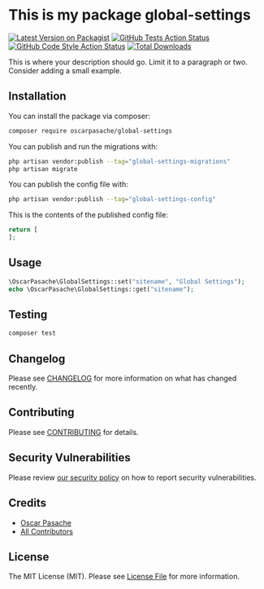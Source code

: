 # This is my package global-settings

[![Latest Version on Packagist](https://img.shields.io/packagist/v/oscarpasache/global-settings.svg?style=flat-square)](https://packagist.org/packages/oscarpasache/global-settings)
[![GitHub Tests Action Status](https://img.shields.io/github/actions/workflow/status/oscarpasache/global-settings/run-tests.yml?branch=main&label=tests&style=flat-square)](https://github.com/oscarpasache/global-settings/actions?query=workflow%3Arun-tests+branch%3Amain)
[![GitHub Code Style Action Status](https://img.shields.io/github/actions/workflow/status/oscarpasache/global-settings/fix-php-code-style-issues.yml?branch=main&label=code%20style&style=flat-square)](https://github.com/oscarpasache/global-settings/actions?query=workflow%3A"Fix+PHP+code+style+issues"+branch%3Amain)
[![Total Downloads](https://img.shields.io/packagist/dt/oscarpasache/global-settings.svg?style=flat-square)](https://packagist.org/packages/oscarpasache/global-settings)

This is where your description should go. Limit it to a paragraph or two. Consider adding a small example.

## Installation

You can install the package via composer:

```bash
composer require oscarpasache/global-settings
```

You can publish and run the migrations with:

```bash
php artisan vendor:publish --tag="global-settings-migrations"
php artisan migrate
```

You can publish the config file with:

```bash
php artisan vendor:publish --tag="global-settings-config"
```

This is the contents of the published config file:

```php
return [
];
```

## Usage

```php
\OscarPasache\GlobalSettings::set("sitename", "Global Settings");
echo \OscarPasache\GlobalSettings::get("sitename");
```

## Testing

```bash
composer test
```

## Changelog

Please see [CHANGELOG](CHANGELOG.md) for more information on what has changed recently.

## Contributing

Please see [CONTRIBUTING](CONTRIBUTING.md) for details.

## Security Vulnerabilities

Please review [our security policy](../../security/policy) on how to report security vulnerabilities.

## Credits

- [Oscar Pasache](https://github.com/oscarpasache)
- [All Contributors](../../contributors)

## License

The MIT License (MIT). Please see [License File](LICENSE.md) for more information.
